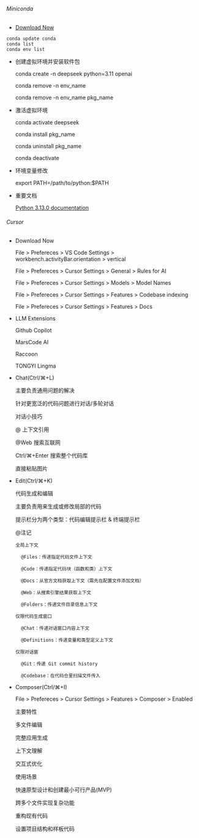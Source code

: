 ###### Miniconda
* [Download Now](https://www.anaconda.com/download/success)
```
conda update conda
conda list
conda env list
```
  
* 创建虚拟环境并安装软件包

  conda create -n deepseek python=3.11 openai

  conda remove -n env_name

  conda remove -n env_name pkg_name

* 激活虚拟环境

  conda activate deepseek

  conda install pkg_name

  conda uninstall pkg_name

  conda deactivate

* 环境变量修改

  export PATH=/path/to/python:$PATH

* 重要文档

  [Python 3.13.0 documentation](https://docs.python.org/3.13/index.html)

###### Cursor

* Download Now
  
  File > Prefereces > VS Code Settings > workbench.activityBar.orientation > vertical

  File > Prefereces > Cursor Settings > General > Rules for AI

  File > Prefereces > Cursor Settings > Models > Model Names
    
  File > Prefereces > Cursor Settings > Features > Codebase indexing
     
  File > Prefereces > Cursor Settings > Features > Docs

* LLM Extensions

  Github Copilot

  MarsCode AI

  Raccoon

  TONGYI Lingma

* Chat(Ctrl/⌘+L)

  主要负责通用问题的解决

  针对更宽泛的代码问题进行对话/多轮对话

  对话小技巧

    @ 上下文引用

    @Web 搜索互联网

    Ctrl/⌘+Enter 搜索整个代码库

    直接粘贴图片

* Edit(Ctrl/⌘+K)

    代码生成和编辑

    主要负责用来生成或修改局部的代码

    提示栏分为两个类型：代码编辑提示栏 & 终端提示栏 

    @注记

      全局上下文

        @Files：传递指定代码文件上下文

        @Code：传递指定代码块（函数和类）上下文

        @Docs：从官方文档获取上下文（需先在配置文件添加文档）

        @Web：从搜索引擎结果获取上下文

        @Folders：传递文件目录信息上下文

      仅限代码生成窗口

        @Chat：传递对话窗口内容上下文

        @Definitions：传递变量和类型定义上下文

      仅限对话窗

        @Git：传递 Git commit history

        @Codebase：在代码仓里扫描文件传入

* Composer(Ctrl/⌘+I) 

  File > Prefereces > Cursor Settings > Features > Composer > Enabled

  主要特性

    多文件编辑

    完整应用生成

    上下文理解

    交互式优化

  使用场景

    快速原型设计和创建最小可行产品(MVP)

    跨多个文件实现复杂功能

    重构现有代码

    设置项目结构和样板代码
